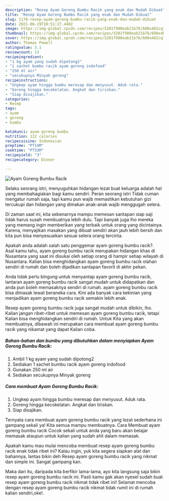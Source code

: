 ```yaml
---
description: "Resep Ayam Goreng Bumbu Racik yang enak dan Mudah Dibuat"
title: "Resep Ayam Goreng Bumbu Racik yang enak dan Mudah Dibuat"
slug: 1178-resep-ayam-goreng-bumbu-racik-yang-enak-dan-mudah-dibuat
date: 2021-06-29T10:51:27.440Z
image: https://img-global.cpcdn.com/recipes/5201f980eab21b76/680x482cq70/ayam-goreng-bumbu-racik-foto-resep-utama.jpg
thumbnail: https://img-global.cpcdn.com/recipes/5201f980eab21b76/680x482cq70/ayam-goreng-bumbu-racik-foto-resep-utama.jpg
cover: https://img-global.cpcdn.com/recipes/5201f980eab21b76/680x482cq70/ayam-goreng-bumbu-racik-foto-resep-utama.jpg
author: Thomas Powell
ratingvalue: 3.1
reviewcount: 13
recipeingredient:
- "1 kg ayam yang sudah dipotong2"
- "1 sachet bumbu racik ayam goreng indofood"
- "250 ml air"
- "secukupnya Minyak goreng"
recipeinstructions:
- "Ungkep ayam hingga bumbu meresap dan menyusut. Aduk rata."
- "Goreng hingga kecokelatan. Angkat dan tiriskan."
- "Siap disajikan."
categories:
- Resep
tags:
- ayam
- goreng
- bumbu

katakunci: ayam goreng bumbu 
nutrition: 122 calories
recipecuisine: Indonesian
preptime: "PT14M"
cooktime: "PT33M"
recipeyield: "3"
recipecategory: Dinner

---
```



![Ayam Goreng Bumbu Racik](https://img-global.cpcdn.com/recipes/5201f980eab21b76/680x482cq70/ayam-goreng-bumbu-racik-foto-resep-utama.jpg)

Selaku seorang istri, menyuguhkan hidangan lezat buat keluarga adalah hal yang membahagiakan bagi kamu sendiri. Peran seorang istri Tidak cuman mengatur rumah saja, tapi kamu pun wajib memastikan kebutuhan gizi tercukupi dan hidangan yang dimakan anak-anak wajib menggugah selera.

Di zaman  saat ini, kita sebenarnya mampu memesan santapan siap saji tidak harus susah membuatnya lebih dulu. Tapi banyak juga lho mereka yang memang ingin memberikan yang terbaik untuk orang yang dicintainya. Karena, menyajikan masakan yang dibuat sendiri akan jauh lebih bersih dan kita pun bisa menyesuaikan sesuai selera orang tercinta. 



Apakah anda adalah salah satu penggemar ayam goreng bumbu racik?. Asal kamu tahu, ayam goreng bumbu racik merupakan hidangan khas di Nusantara yang saat ini disukai oleh setiap orang di hampir setiap wilayah di Nusantara. Kalian bisa menghidangkan ayam goreng bumbu racik olahan sendiri di rumah dan boleh dijadikan santapan favorit di akhir pekan.

Anda tidak perlu bingung untuk menyantap ayam goreng bumbu racik, lantaran ayam goreng bumbu racik sangat mudah untuk didapatkan dan anda pun boleh memasaknya sendiri di rumah. ayam goreng bumbu racik bisa dimasak lewat beraneka cara. Kini ada banyak cara kekinian yang menjadikan ayam goreng bumbu racik semakin lebih enak.

Resep ayam goreng bumbu racik juga sangat mudah untuk dibikin, lho. Kalian jangan ribet-ribet untuk memesan ayam goreng bumbu racik, tetapi Kalian bisa menghidangkan sendiri di rumah. Untuk Kita yang akan membuatnya, dibawah ini merupakan cara membuat ayam goreng bumbu racik yang nikamat yang dapat Kalian coba.

<!--inarticleads1-->

##### Bahan-bahan dan bumbu yang dibutuhkan dalam menyiapkan Ayam Goreng Bumbu Racik:

1. Ambil 1 kg ayam yang sudah dipotong2
1. Sediakan 1 sachet bumbu racik ayam goreng indofood
1. Gunakan 250 ml air
1. Sediakan secukupnya Minyak goreng




<!--inarticleads2-->

##### Cara membuat Ayam Goreng Bumbu Racik:

1. Ungkep ayam hingga bumbu meresap dan menyusut. Aduk rata.
1. Goreng hingga kecokelatan. Angkat dan tiriskan.
1. Siap disajikan.




Ternyata cara membuat ayam goreng bumbu racik yang lezat sederhana ini gampang sekali ya! Kita semua mampu membuatnya. Cara Membuat ayam goreng bumbu racik Cocok sekali untuk anda yang baru akan belajar memasak ataupun untuk kalian yang sudah ahli dalam memasak.

Apakah kamu mau mulai mencoba membuat resep ayam goreng bumbu racik enak tidak ribet ini? Kalau ingin, yuk kita segera siapkan alat dan bahannya, lantas bikin deh Resep ayam goreng bumbu racik yang nikmat dan simple ini. Sangat gampang kan. 

Maka dari itu, daripada kita berfikir lama-lama, ayo kita langsung saja bikin resep ayam goreng bumbu racik ini. Pasti kamu gak akan nyesel sudah buat resep ayam goreng bumbu racik nikmat tidak ribet ini! Selamat mencoba dengan resep ayam goreng bumbu racik nikmat tidak rumit ini di rumah kalian sendiri,oke!.

